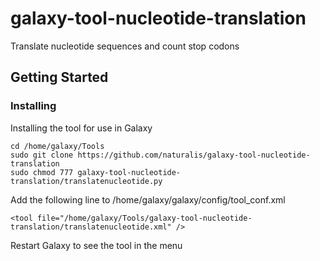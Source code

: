 # galaxy-tool-nucleotide-translation
Translate nucleotide sequences and count stop codons
## Getting Started
### Installing
Installing the tool for use in Galaxy
```
cd /home/galaxy/Tools
sudo git clone https://github.com/naturalis/galaxy-tool-nucleotide-translation
sudo chmod 777 galaxy-tool-nucleotide-translation/translatenucleotide.py
```
Add the following line to /home/galaxy/galaxy/config/tool_conf.xml
```
<tool file="/home/galaxy/Tools/galaxy-tool-nucleotide-translation/translatenucleotide.xml" />
```
Restart Galaxy to see the tool in the menu
